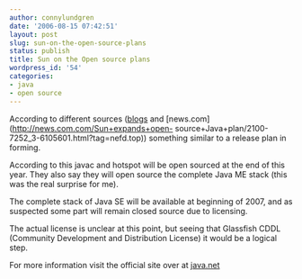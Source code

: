 ```yaml
---
author: connylundgren
date: '2006-08-15 07:42:51'
layout: post
slug: sun-on-the-open-source-plans
status: publish
title: Sun on the Open source plans
wordpress_id: '54'
categories:
- java
- open source
---
```


According to different sources ([blogs](http://blogs.zdnet.com/BTL/?p=3493)
and [news.com](http://news.com.com/Sun+expands+open-
source+Java+plan/2100-7252_3-6105601.html?tag=nefd.top)) something similar to
a release plan in forming.

According to this javac and hotspot will be open sourced at the end of this
year. They also say they will open source the complete Java ME stack (this was
the real surprise for me).

The complete stack of Java SE will be available at beginning of 2007, and as
suspected some part will remain closed source due to licensing.

The actual license is unclear at this point, but seeing that Glassfish CDDL
(Community Development and Distribution License) it would be a logical step.

For more information visit the official site over at
[java.net](http://community.java.net/jdk/opensource/)

